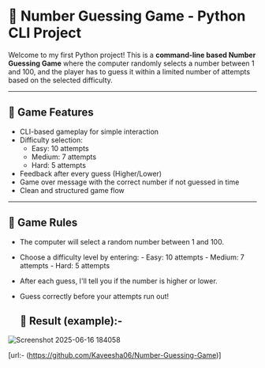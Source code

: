 # 🎯 Number Guessing Game - Python CLI Project

Welcome to my first Python project! This is a **command-line based Number Guessing Game** where the computer randomly selects a number between 1 and 100, and the player has to guess it within a limited number of attempts based on the selected difficulty.

---

## 📌 Game Features

- CLI-based gameplay for simple interaction
- Difficulty selection:
  - Easy: 10 attempts
  - Medium: 7 attempts
  - Hard: 5 attempts
- Feedback after every guess (Higher/Lower)
- Game over message with the correct number if not guessed in time
- Clean and structured game flow

---

## 🧠 Game Rules

- The computer will select a random number between 1 and 100.
- Choose a difficulty level by entering:
        - Easy: 10 attempts
        - Medium: 7 attempts
        - Hard: 5 attempts

- After each guess, I'll tell you if the number is higher or lower.
- Guess correctly before your attempts run out!

  ## 🎲 Result  (example):-

  
![Screenshot 2025-06-16 184058](https://github.com/user-attachments/assets/454d991d-8d46-4e3c-b4c7-d985d7fc63b7)




[url:- (https://github.com/Kaveesha06/Number-Guessing-Game)]
